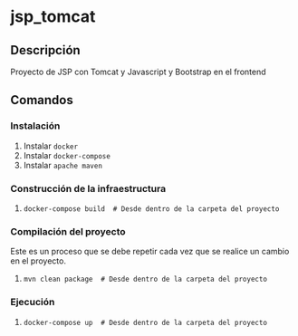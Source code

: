 # jsp_tomcat

## Descripción
Proyecto de JSP con Tomcat y Javascript y Bootstrap en el frontend

## Comandos
### Instalación
1. Instalar `docker`
2. Instalar `docker-compose`
3. Instalar `apache maven`

### Construcción de la infraestructura
1. `docker-compose build  # Desde dentro de la carpeta del proyecto`

### Compilación del proyecto
Este es un proceso que se debe repetir cada vez que se realice un cambio en el proyecto. 
1. `mvn clean package  # Desde dentro de la carpeta del proyecto`

### Ejecución
1. `docker-compose up  # Desde dentro de la carpeta del proyecto`
